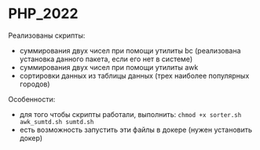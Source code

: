 # PHP_2022

Реализованы скрипты:
- суммирования двух чисел при помощи утилиты bc (реализована установка данного пакета, если его нет в системе)
- суммирования двух чисел при помощи утилиты awk
- сортировки данных из таблицы данных (трех наиболее популярных городов)

Особенности:
- для того чтобы скрипты работали, выполнить: <code>chmod +x sorter.sh awk_sumtd.sh sumtd.sh</code>
- есть возможность запустить эти файлы в докере (нужен установить докер)
